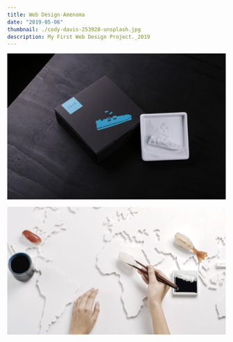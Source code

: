 ```yaml
---
title: Web Design-Amenoma
date: "2019-05-06"
thumbnail: ./cody-davis-253928-unsplash.jpg
description: My First Web Design Project._2019
---
```


![It's all blue](./cody-davis-253925-unsplash.jpg)

![It's all blue](./cody-davis-259003-unsplash.jpg)